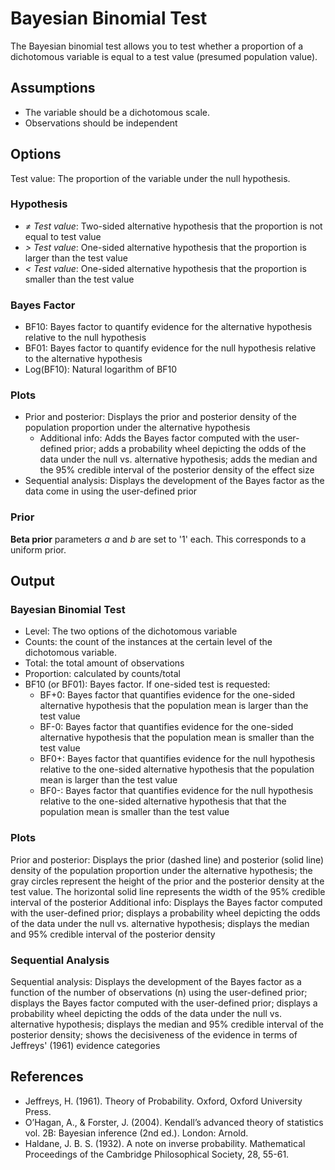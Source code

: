 Bayesian Binomial Test
==========================
The Bayesian binomial test allows you to test whether a proportion of a dichotomous variable is equal to a test value (presumed population value).

Assumptions
----------
- The variable should be a dichotomous scale.
- Observations should be independent

Options
---------
Test value: The proportion of the variable under the null hypothesis.

### Hypothesis
- *&ne; Test value*: Two-sided alternative hypothesis that the proportion is not equal to test value
- *&gt; Test value*: One-sided alternative hypothesis that the proportion is larger than the test value
- *&lt; Test value*: One-sided alternative hypothesis that the proportion is smaller than the test value

### Bayes Factor
- BF10: Bayes factor to quantify evidence for the alternative hypothesis relative to the null hypothesis
- BF01: Bayes factor to quantify evidence for the null hypothesis relative to the alternative hypothesis
- Log(BF10): Natural logarithm of BF10

### Plots
- Prior and posterior: Displays the prior and posterior density of the population proportion under the alternative hypothesis
    - Additional info: Adds the Bayes factor computed with the user-defined prior; adds a probability wheel depicting the odds of the data under the null vs. alternative hypothesis; adds the median and the 95% credible interval of the posterior density of the effect size
- Sequential analysis: Displays the development of the Bayes factor as the data come in using the user-defined prior

### Prior
**Beta prior** parameters *a* and *b* are set to '1' each. This corresponds to a uniform prior.

Output
-----------
### Bayesian Binomial Test
- Level: The two options of the dichotomous variable
- Counts: the count of the instances at the certain level of the dichotomous variable.
- Total: the total amount of observations
- Proportion: calculated by counts/total
- BF10 (or BF01): Bayes factor. If one-sided test is requested:
  - BF+0: Bayes factor that quantifies evidence for the one-sided alternative hypothesis that the population mean is larger than the test value
  - BF-0: Bayes factor that quantifies evidence for the one-sided alternative hypothesis that the population mean is smaller than the test value
  - BF0+: Bayes factor that quantifies evidence for the null hypothesis relative to the one-sided alternative hypothesis that the population mean is larger
   than the test value
  - BF0-: Bayes factor that quantifies evidence for the null hypothesis relative to the one-sided alternative hypothesis that that the population mean is
  smaller than the test value

### Plots
Prior and posterior: Displays the prior (dashed line) and posterior (solid line) density of the population proportion under the alternative hypothesis; the gray circles represent the height of the prior and the posterior density at the test value. The horizontal solid line represents the width of the 95% credible interval of the posterior
Additional info: Displays the Bayes factor computed with the user-defined prior; displays a probability wheel depicting the odds of the data under the null vs. alternative hypothesis; displays the median and 95% credible interval of the posterior density

### Sequential Analysis
Sequential analysis: Displays the development of the Bayes factor as a function of the number of observations (n) using the user-defined prior; displays the Bayes factor computed with the user-defined prior; displays a probability wheel depicting the odds of the data under the null vs. alternative hypothesis; displays the median and 95% credible interval of the posterior density; shows the decisiveness of the evidence in terms of Jeffreys' (1961) evidence categories

References
-------
- Jeffreys, H. (1961). Theory of Probability. Oxford, Oxford University Press.
- O’Hagan, A., & Forster, J. (2004). Kendall’s advanced theory of statistics vol. 2B: Bayesian inference (2nd ed.). London: Arnold.
- Haldane, J. B. S. (1932). A note on inverse probability. Mathematical Proceedings of the Cambridge Philosophical Society, 28, 55-61.
